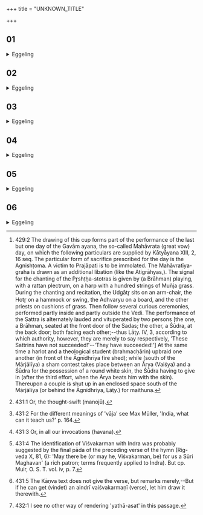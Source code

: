 +++
title = "UNKNOWN_TITLE"

+++


##  01
<details><summary>Eggeling</summary>

1. Then as to the Mahāvratīya (graha) [^egg_995]. Now when Prajāpati had created the living beings, his

[^egg_995]: 429:2 The drawing of this cup forms part of the performance of the last but one day of the Gavām ayana, the so-called Mahāvrata (great vow) day, on which the following particulars are supplied by Kātyāyana XIII, 2, 16 seq. The particular form of sacrifice prescribed for the day is the Agnishṭoma. A victim to Prajāpati is to be immolated. The Mahāvratīya-graha is drawn as an additional libation (like the Atigrāhyas,). The signal for the chanting of the Pr̥shṭḥa-stotras is given by (a Brāhman) playing, with a rattan plectrum, on a harp with a hundred strings of  Muñja grass. During the chanting and recitation, the Udgātr̥ sits on an arm-chair, the Hotr̥ on a hammock or swing, the Adhvaryu on a board, and the other priests on cushions of grass. Then follow several curious ceremonies, performed partly inside and partly outside the Vedi. The performance of the Sattra is alternately lauded and vituperated by two persons [the one, a Brāhman, seated at the front door of the Sadas; the other, a Śūdra, at the back door; both facing each other;--thus Lāṭy. IV, 3, according to which authority, however, they are merely to say respectively, 'These Sattrins have not succeeded!'--'They have succeeded!'] At the same time a harlot and a theological student (brahmacḥārin) upbraid one another (in front of the Āgnīdhrīya fire shed); while (south of the Mārjālīya) a sham contest takes place between an Ārya (Vaiśya) and a Śūdra for the possession of a round white skin, the Śūdra having to give in (after the third effort, when the Ārya beats him with the skin). Thereupon a couple is shut up in an enclosed space south of the Mārjālīya (or behind the Āgnīdhrīya, Lāṭy.) for maithuna.

joints were relaxed: with his relaxed joints he was unable to raise himself. Then the gods went on praising and toiling. They saw this Mahāvratīya (cup) and drew it for him: thereby they restored his joints.
</details>

##  02
<details><summary>Eggeling</summary>

2. With his joints thus restored, he approached this food, what food of Prajāpati there is,--for what eating is to men, that the vrata (fast-food, or religious observance generally) is to the gods. And because (they say), 'Great, indeed, is this vrata whereby he has raised himself,' therefore it is called Mahāvratīya.
</details>

##  03
<details><summary>Eggeling</summary>

3. Now, even as Prajāpati then was, when he had created the living beings, so are those who sit (in sacrificial session) for a year; and as Prajāpati then, after a year, approached food, so do they now, after a year, approach food, for whomsoever that knows this, they draw that cup.
</details>

##  04
<details><summary>Eggeling</summary>

4. Let him draw it for Indra Vimr̥dh (the Averter of scorn), for, verily, the scorners of those who sit for

a year are smitten, and all is won by them: hence for Indra Vimr̥dh,--with (Vāj. S. VIII, 44; Rig-veda X, 152, 4), 'Scatter thou our scorners, O Indra, lay them low that war against us, and send them, that persecute us, to the nethermost darkness!--Thou art taken with a support: thee to Indra Vimr̥dh!--This is thy womb: thee to Indra Vimr̥dh!'
</details>

##  05
<details><summary>Eggeling</summary>

5. Or for Viśvakarman (the All-worker), for all work is done, everything is won by those who sit in session for a year: hence for Viśvakarman,--with (Vāj. S. VIII, 45; Rig-veda X, 81, 7), 'Vācaspati Viśvakarman, the thought-speeder [^egg_996], let us invoke for protection in our struggle [^egg_997] this day: may he, the all-beneficient worker of good, delight in all our offerings [^egg_998] for our protection!--Thou art taken with a support: thee to Indra Viśvakarman [^egg_999]!--This is thy womb; thee to Indra Viśvakarman!'

[^egg_996]: 431:1 Or, the thought-swift (manojū).

[^egg_997]: 431:2 For the different meanings of 'vāja' see Max Müller, 'India, what can it teach us?' p. 164.

[^egg_998]: 431:3 Or, in all our invocations (havana).

[^egg_999]: 431:4 The identification of Viśvakarman with Indra was probably suggested by the final pāda of the preceding verse of the hymn (Rig-veda X, 81, 6): 'May there be (or may he, Viśvakarman, be) for us a Sūri Maghavan' (a rich patron; terms frequently applied to Indra). But cp. Muir, O. S. T. vol. iv, p. 7.
</details>

##  06
<details><summary>Eggeling</summary>

6. But if he knows the (verse) referring to Indra (and) Viśvakarman, let him draw it thus [^egg_1000] (Vāj. S. VIII, 46), 'O Viśvakarman, with strengthening libation madest thou Indra an invincible champion: to him did the people bow down of

[^egg_1000]: 431:5 The Kāṇva text does not give the verse, but remarks merely,--But if he can get (vindet) an aindrī vaiśvakarmaṇī (verse), let him draw it therewith.

old, because [^egg_1001] he, the mighty, is worthy of adoration.--Thou art taken with a support: thee to Indra Viśvakarman!--This is thy womb: thee to Indra Viśvakarman!'

[^egg_1001]: 432:1 I see no other way of rendering 'yathā-asat' in this passage.
</details>